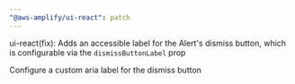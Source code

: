```yaml
---
"@aws-amplify/ui-react": patch
---
```


ui-react(fix): Adds an accessible label for the Alert's dismiss button, which is configurable via the `dismissButtonLabel` prop

<Alert dismissButtonLabel="Custom dismiss button label" isDismissible>
  Configure a custom aria label for the dismiss button
</Alert>
